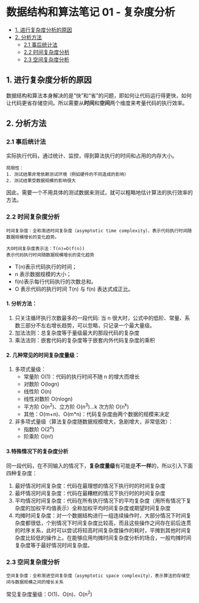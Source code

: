 # 数据结构和算法笔记 01 - 复杂度分析
<!-- TOC -->
- [1. 进行复杂度分析的原因](#1-进行复杂度分析的原因)
- [2. 分析方法](#2-分析方法)
    - [2.1 事后统计法](#21-事后统计法)
    - [2.2 时间复杂度分析](#22-时间复杂度分析)
    - [2.3 空间复杂度分析](#23-空间复杂度分析)
<!-- /TOC -->

## 1. 进行复杂度分析的原因

数据结构和算法本身解决的是“快”和“省”的问题，即如何让代码运行得更快，如何让代码更省存储空间。所以需要从**时间**和**空间**两个维度来考量代码的执行效率。

## 2. 分析方法

### 2.1 事后统计法

实际执行代码，通过统计、监控，得到算法执行的时间和占用的内存大小。

    局限性：
    1. 测试结果非常依赖测试环境（例如硬件的不同造成的影响）
    2. 测试结果受数据规模的影响很大

因此，需要一个不用具体的测试数据来测试，就可以粗略地估计算法的执行效率的方法。

### 2.2 时间复杂度分析

```
时间复杂度：全称渐进时间复杂度（asymptotic time complexity），表示代码执行时间随数据规模增长的变化趋势。

大O时间复杂度表示法：T(n)=O(f(n))
表示代码执行时间随数据规模增长的变化趋势
```

- T(n)表示代码执行的时间；
- n 表示数据规模的大小；
- f(n)表示每行代码执行的次数总和。
- O 表示代码的执行时间 T(n) 与 f(n) 表达式成正比。

#### 1. 分析方法：

1. 只关注循环执行次数最多的一段代码: 当 n 很大时，公式中的低阶、常量、系数三部分不左右增长趋势，可以忽略，只记录一个最大量级。
2. 加法法则：总复杂度等于量级最大的那段代码的复杂度
3. 乘法法则：嵌套代码的复杂度等于嵌套内外代码复杂度的乘积

#### 2. 几种常见的时间复杂度量级：

1. 多项式量级：
   - 常量阶 O(1)：代码的执行时间不随 n 的增大而增长
   - 对数阶 O(logn)
   - 线性阶 O(n)
   - 线性对数阶 O(nlogn)
   - 平方阶 O(n<sup>2</sup>)、立方阶 O(n<sup>3</sup>)...k 次方阶 O(n<sup>k</sup>)
   - 其他：O(m+n)、O(m\*n)：代码复杂度由两个数据的规模来决定
2. 非多项式量级（算法复杂度随数据规模增大，急剧增大，非常低效）：
   - 指数阶 O(2<sup>n</sup>)
   - 阶乘阶 O(n!)

#### 3.特殊情况下的复杂度分析

同一段代码，在不同输入的情况下，**复杂度量级**有可能是**不一样**的，所以引入下面四种复杂度：
1. 最好情况时间复杂度：代码在最理想的情况下执行时的时间复杂度
2. 最坏情况时间复杂度：代码在最糟糕的情况下执行时的时间复杂度
3. 平均情况时间复杂度：代码在所有执行情况下的平均复杂度（用所有情况下复杂度的加权平均值表示）全称加权平均时间复杂度或期望时间复杂度
4. 均摊时间复杂度：对一个数据结构进行一组连续操作时，大部分情况下时间复杂度都很低，个别情况下时间复杂度比较高，而且这些操作之间存在前后连贯的时序关系，此时可以尝试将较高时间复杂度操作的耗时，平摊到其他时间复杂度比较低的操作上。在能够应用均摊时间复杂度分析的场合，一般均摊时间复杂度等于最好情况时间复杂度。

### 2.3 空间复杂度分析

    空间复杂度：全称渐进空间复杂度（asymptotic space complexity），表示算法的存储空间与数据规模之间的增长关系

常见复杂度量级：O(1)、O(n)、O(n<sup>2</sup>)
